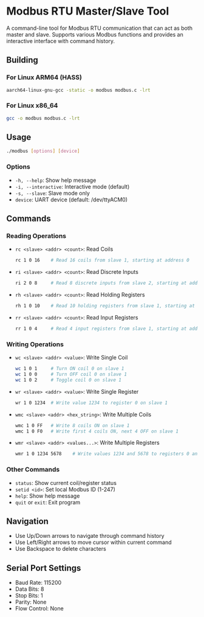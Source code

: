 # Modbus RTU Master/Slave Tool

A command-line tool for Modbus RTU communication that can act as both master and slave. Supports various Modbus functions and provides an interactive interface with command history.

## Building

### For Linux ARM64 (HASS)
```bash
aarch64-linux-gnu-gcc -static -o modbus modbus.c -lrt
```

### For Linux x86_64
```bash
gcc -o modbus modbus.c -lrt
```

## Usage

```bash
./modbus [options] [device]
```

### Options
- `-h, --help`: Show help message
- `-i, --interactive`: Interactive mode (default)
- `-s, --slave`: Slave mode only
- `device`: UART device (default: /dev/ttyACM0)

## Commands

### Reading Operations
- `rc <slave> <addr> <count>`: Read Coils
  ```bash
  rc 1 0 16    # Read 16 coils from slave 1, starting at address 0
  ```

- `ri <slave> <addr> <count>`: Read Discrete Inputs
  ```bash
  ri 2 0 8     # Read 8 discrete inputs from slave 2, starting at address 0
  ```

- `rh <slave> <addr> <count>`: Read Holding Registers
  ```bash
  rh 1 0 10    # Read 10 holding registers from slave 1, starting at address 0
  ```

- `rr <slave> <addr> <count>`: Read Input Registers
  ```bash
  rr 1 0 4     # Read 4 input registers from slave 1, starting at address 0
  ```

### Writing Operations
- `wc <slave> <addr> <value>`: Write Single Coil
  ```bash
  wc 1 0 1     # Turn ON coil 0 on slave 1
  wc 1 0 0     # Turn OFF coil 0 on slave 1
  wc 1 0 2     # Toggle coil 0 on slave 1
  ```

- `wr <slave> <addr> <value>`: Write Single Register
  ```bash
  wr 1 0 1234  # Write value 1234 to register 0 on slave 1
  ```

- `wmc <slave> <addr> <hex_string>`: Write Multiple Coils
  ```bash
  wmc 1 0 FF   # Write 8 coils ON on slave 1
  wmc 1 0 F0   # Write first 4 coils ON, next 4 OFF on slave 1
  ```

- `wmr <slave> <addr> <values...>`: Write Multiple Registers
  ```bash
  wmr 1 0 1234 5678    # Write values 1234 and 5678 to registers 0 and 1
  ```

### Other Commands
- `status`: Show current coil/register status
- `setid <id>`: Set local Modbus ID (1-247)
- `help`: Show help message
- `quit` or `exit`: Exit program

## Navigation
- Use Up/Down arrows to navigate through command history
- Use Left/Right arrows to move cursor within current command
- Use Backspace to delete characters

## Serial Port Settings
- Baud Rate: 115200
- Data Bits: 8
- Stop Bits: 1
- Parity: None
- Flow Control: None
